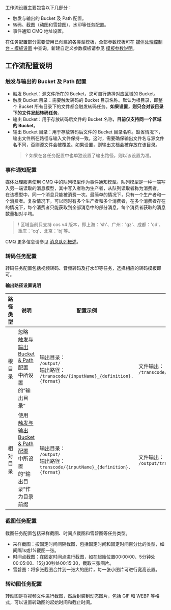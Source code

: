 工作流设置主要包含以下几部分：
- 触发与输出的 Bucket 及 Path 配置。
- 转码、截图（动图和雪碧图）、水印等任务配置。
- 事件通知 CMQ 地址设置。
 
在任务配置部分需要使用已创建的各类型模板，全部参数模板可在 [媒体处理控制台 - 模板设置](https://console.cloud.tencent.com/mps/templates) 中查询，新建自定义参数模板请参见 [模板参数说明](https://cloud.tencent.com/document/product/862/37037)。

## 工作流配置说明 

### [](id:p1)触发与输出的 Bucket 及 Path 配置

- 触发 Bucket：源文件所在的 Bucket，您可自行选择对应区域的 Bucket。
- 触发 Bucket 目录：需要触发转码的 Bucket 目录名称。默认为根目录，即整个 Bucket 所有目录下的文件都会触发转码任务。**如果设置，则只会对该目录下的文件发起转码任务**。
- 输出 Bucket：用于存放转码后文件的 Bucket 名称，**目前仅支持同一个区域的 Bucket**。
- 输出 Bucket 目录：用于存放转码后文件的 Bucket 目录名称。缺省情况下，输出文件所在路径与输入文件保持一致。这时，需要确保输出文件名与源文件名不同，否则源文件会被覆盖。如果设置，则输出文档会被存放在该目录。
  >? 如果在各任务配置中也单独设置了输出路径，则以该设置为准。

### 事件通知配置
媒体处理服务使用 CMQ 中的队列模型作为事件通知模型。队列模型是一种一端写入另一端读取的消息模型，其中写入者称为生产者，从队列读取者称为消费者。
在该模型中，同一个消息只能被消费一次。最简单的情况下，只有一个生产者和一个消费者。复杂情况下，可以同时有多个生产者和多个消费者，在多个消费者存在的情况下，每个消费者只能获取到全部消息中的部分消息，每个消费者获取的消息数量相对平均。
>! 区域当前只支持 cos v4 版本，即上海：'sh'、广州：'gz'、成都：'cd'、重庆：'cq'、北京：'bj'等。

CMQ 更多信息请参见 [消息队列概述](https://cloud.tencent.com/document/product/406/4541)。

### 转码任务配置
转码任务配置包括视频转码、音频转码及打水印等任务，选择相应的转码模板即可。

**输出路径设置说明**

| 路径类型 | 说明 | 配置示例 | 输出示例 |
| --- | --- | --- | ---- |
| 根目录 | 忽略 [触发与输出 Bucket & Path 配置](#p1) 中所设置的“输出目录” | 输出目录：<br>`/output/` <br> 输出路径：<br>`/transcode/{inputName}_{definition}.{format}`  |  文件输出：<br>`/transcode/testvideo_20.mp4` |
| 相对目录 | 使用 [触发与输出 Bucket & Path 配置](#p1) 中所设置的“输出目录”作为目录前缀 | 输出目录：<br>`/output/` <br> 输出路径：<br>`transcode/{inputName}_{definition}.{format}` | 文件输出：<br>`/output/transcode/testvideo_20.mp4` |

### 截图任务配置
截图任务配置包括采样截图、时间点截图和雪碧图等任务类型。
- 采样截图：按固定时间间隔截图，包括固定时间和固定时间百分比的类型，如间隔1s或1%截图一张。
- 时间点截图：在固定时间点进行截图，如在起始位置00:00:00、5分钟处00:05:00、15分30秒处00:15:30，截取三张图片。
- 雪碧图：将多张截图合并到一张大的图片，每一张小图片可进行宽高设置。

### 转动图任务配置
转动图是将视频文件进行截图，然后封装到动态图片，包括 GIF 和 WEBP 等格式，可以设置转动图的起始时间和截止时间。


